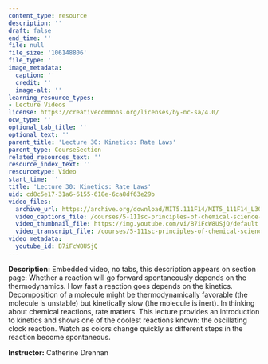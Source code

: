 ```yaml
---
content_type: resource
description: ''
draft: false
end_time: ''
file: null
file_size: '106148806'
file_type: ''
image_metadata:
  caption: ''
  credit: ''
  image-alt: ''
learning_resource_types:
- Lecture Videos
license: https://creativecommons.org/licenses/by-nc-sa/4.0/
ocw_type: ''
optional_tab_title: ''
optional_text: ''
parent_title: 'Lecture 30: Kinetics: Rate Laws'
parent_type: CourseSection
related_resources_text: ''
resource_index_text: ''
resourcetype: Video
start_time: ''
title: 'Lecture 30: Kinetics: Rate Laws'
uid: cd8c5e17-31a6-6155-618e-6ca8df63e29b
video_files:
  archive_url: https://archive.org/download/MIT5.111F14/MIT5_111F14_L30_300k.mp4
  video_captions_file: /courses/5-111sc-principles-of-chemical-science-fall-2014/f8818d748f0a5559bf1f6066dbdef7a5_B7iFcW8USjQ.vtt
  video_thumbnail_file: https://img.youtube.com/vi/B7iFcW8USjQ/default.jpg
  video_transcript_file: /courses/5-111sc-principles-of-chemical-science-fall-2014/989160dc5db63bdc4a5a15c42f223449_B7iFcW8USjQ.pdf
video_metadata:
  youtube_id: B7iFcW8USjQ
---
```

**Description:** Embedded video, no tabs, this description appears on section page: Whether a reaction will go forward spontaneously depends on the thermodynamics. How fast a reaction goes depends on the kinetics. Decomposition of a molecule might be thermodynamically favorable (the molecule is unstable) but kinetically slow (the molecule is inert). In thinking about chemical reactions, rate matters. This lecture provides an introduction to kinetics and shows one of the coolest reactions known: the oscillating clock reaction. Watch as colors change quickly as different steps in the reaction become spontaneous.

**Instructor:** Catherine Drennan